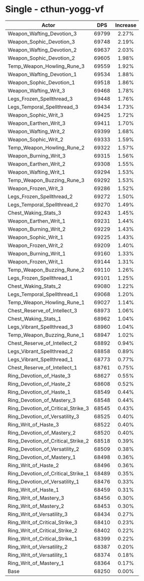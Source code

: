 # Single - cthun-yogg-vf
| Actor | DPS | Increase |
|---|:---:|:---:|
|Weapon_Wafting_Devotion_3|69799|2.27%|
|Weapon_Sophic_Devotion_3|69748|2.19%|
|Weapon_Wafting_Devotion_2|69637|2.03%|
|Weapon_Sophic_Devotion_2|69605|1.98%|
|Temp_Weapon_Howling_Rune_3|69559|1.92%|
|Weapon_Wafting_Devotion_1|69534|1.88%|
|Weapon_Sophic_Devotion_1|69518|1.86%|
|Weapon_Wafting_Writ_3|69468|1.78%|
|Legs_Frozen_Spellthread_3|69448|1.76%|
|Legs_Temporal_Spellthread_3|69434|1.73%|
|Weapon_Sophic_Writ_3|69425|1.72%|
|Weapon_Earthen_Writ_3|69411|1.70%|
|Weapon_Wafting_Writ_2|69399|1.68%|
|Weapon_Sophic_Writ_2|69333|1.59%|
|Temp_Weapon_Howling_Rune_2|69322|1.57%|
|Weapon_Burning_Writ_3|69315|1.56%|
|Weapon_Earthen_Writ_2|69308|1.55%|
|Weapon_Wafting_Writ_1|69294|1.53%|
|Temp_Weapon_Buzzing_Rune_3|69292|1.53%|
|Weapon_Frozen_Writ_3|69286|1.52%|
|Legs_Frozen_Spellthread_2|69272|1.50%|
|Legs_Temporal_Spellthread_2|69270|1.49%|
|Chest_Waking_Stats_3|69243|1.45%|
|Weapon_Earthen_Writ_1|69231|1.44%|
|Weapon_Burning_Writ_2|69229|1.43%|
|Weapon_Sophic_Writ_1|69225|1.43%|
|Weapon_Frozen_Writ_2|69209|1.40%|
|Weapon_Burning_Writ_1|69160|1.33%|
|Weapon_Frozen_Writ_1|69144|1.31%|
|Temp_Weapon_Buzzing_Rune_2|69110|1.26%|
|Legs_Frozen_Spellthread_1|69101|1.25%|
|Chest_Waking_Stats_2|69080|1.22%|
|Legs_Temporal_Spellthread_1|69068|1.20%|
|Temp_Weapon_Howling_Rune_1|69027|1.14%|
|Chest_Reserve_of_Intellect_3|68973|1.06%|
|Chest_Waking_Stats_1|68962|1.04%|
|Legs_Vibrant_Spellthread_3|68960|1.04%|
|Temp_Weapon_Buzzing_Rune_1|68947|1.02%|
|Chest_Reserve_of_Intellect_2|68892|0.94%|
|Legs_Vibrant_Spellthread_2|68858|0.89%|
|Legs_Vibrant_Spellthread_1|68773|0.77%|
|Chest_Reserve_of_Intellect_1|68761|0.75%|
|Ring_Devotion_of_Haste_3|68627|0.55%|
|Ring_Devotion_of_Haste_2|68608|0.52%|
|Ring_Devotion_of_Haste_1|68549|0.44%|
|Ring_Devotion_of_Mastery_3|68548|0.44%|
|Ring_Devotion_of_Critical_Strike_3|68545|0.43%|
|Ring_Devotion_of_Versatility_3|68525|0.40%|
|Ring_Writ_of_Haste_3|68522|0.40%|
|Ring_Devotion_of_Mastery_2|68520|0.40%|
|Ring_Devotion_of_Critical_Strike_2|68518|0.39%|
|Ring_Devotion_of_Versatility_2|68509|0.38%|
|Ring_Devotion_of_Mastery_1|68498|0.36%|
|Ring_Writ_of_Haste_2|68496|0.36%|
|Ring_Devotion_of_Critical_Strike_1|68489|0.35%|
|Ring_Devotion_of_Versatility_1|68476|0.33%|
|Ring_Writ_of_Haste_1|68459|0.31%|
|Ring_Writ_of_Mastery_3|68456|0.30%|
|Ring_Writ_of_Mastery_2|68453|0.30%|
|Ring_Writ_of_Versatility_3|68434|0.27%|
|Ring_Writ_of_Critical_Strike_3|68410|0.23%|
|Ring_Writ_of_Critical_Strike_2|68402|0.22%|
|Ring_Writ_of_Critical_Strike_1|68399|0.22%|
|Ring_Writ_of_Versatility_2|68387|0.20%|
|Ring_Writ_of_Versatility_1|68374|0.18%|
|Ring_Writ_of_Mastery_1|68364|0.17%|
|Base|68250|0.00%|

